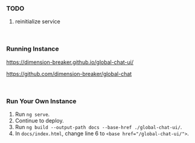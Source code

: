 ### TODO
1. reinitialize service

<br />

### Running Instance
https://dimension-breaker.github.io/global-chat-ui/

https://github.com/dimension-breaker/global-chat

<br />

### Run Your Own Instance
1. Run `ng serve`.
2. Continue to deploy.
3. Run `ng build --output-path docs --base-href ./global-chat-ui/`.
4. In `docs/index.html`, change line 6 to `<base href="/global-chat-ui/">`.

